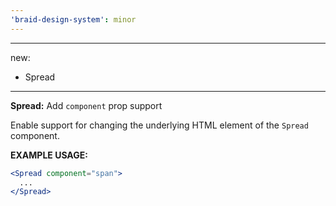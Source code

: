 ```yaml
---
'braid-design-system': minor
---
```


---
new:
  - Spread
---

**Spread:** Add `component` prop support

Enable support for changing the underlying HTML element of the `Spread` component.

**EXAMPLE USAGE:**
```jsx
<Spread component="span">
  ...
</Spread>
```

